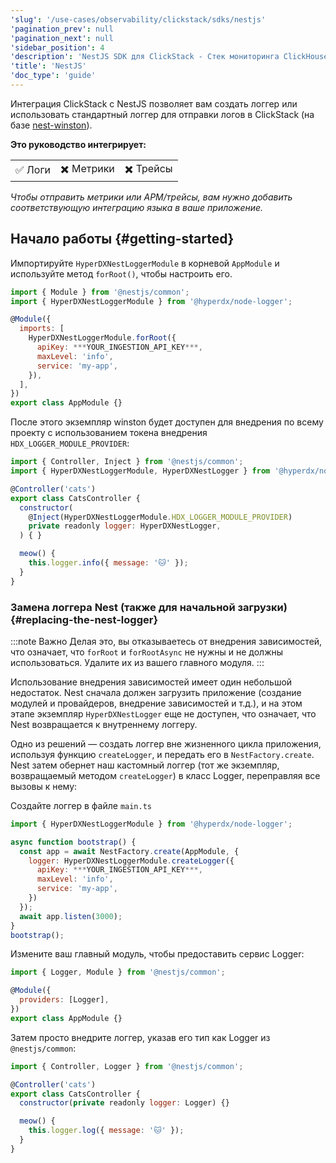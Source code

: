 ```yaml
---
'slug': '/use-cases/observability/clickstack/sdks/nestjs'
'pagination_prev': null
'pagination_next': null
'sidebar_position': 4
'description': 'NestJS SDK для ClickStack - Стек мониторинга ClickHouse'
'title': 'NestJS'
'doc_type': 'guide'
---
```

Интеграция ClickStack с NestJS позволяет вам создать логгер или использовать стандартный логгер для отправки логов в ClickStack (на базе [nest-winston](https://www.npmjs.com/package/nest-winston?activeTab=readme)).

**Это руководство интегрирует:**

<table>
  <tbody>
    <tr>
      <td className="pe-2">✅ Логи</td>
      <td className="pe-2">✖️ Метрики</td>
      <td className="pe-2">✖️ Трейсы</td>
    </tr>
  </tbody>
</table>

_Чтобы отправить метрики или APM/трейсы, вам нужно добавить соответствующую интеграцию языка в ваше приложение._

## Начало работы {#getting-started}

Импортируйте `HyperDXNestLoggerModule` в корневой `AppModule` и используйте метод `forRoot()`, чтобы настроить его.

```javascript
import { Module } from '@nestjs/common';
import { HyperDXNestLoggerModule } from '@hyperdx/node-logger';

@Module({
  imports: [
    HyperDXNestLoggerModule.forRoot({
      apiKey: ***YOUR_INGESTION_API_KEY***,
      maxLevel: 'info',
      service: 'my-app',
    }),
  ],
})
export class AppModule {}
```

После этого экземпляр winston будет доступен для внедрения по всему проекту с использованием токена внедрения `HDX_LOGGER_MODULE_PROVIDER`:

```javascript
import { Controller, Inject } from '@nestjs/common';
import { HyperDXNestLoggerModule, HyperDXNestLogger } from '@hyperdx/node-logger';

@Controller('cats')
export class CatsController {
  constructor(
    @Inject(HyperDXNestLoggerModule.HDX_LOGGER_MODULE_PROVIDER)
    private readonly logger: HyperDXNestLogger,
  ) { }

  meow() {
    this.logger.info({ message: '🐱' });
  }
}
```

### Замена логгера Nest (также для начальной загрузки) {#replacing-the-nest-logger}

:::note Важно
Делая это, вы отказываетесь от внедрения зависимостей, что означает, что `forRoot` и `forRootAsync` не нужны и не должны использоваться. Удалите их из вашего главного модуля.
:::

Использование внедрения зависимостей имеет один небольшой недостаток. Nest сначала должен загрузить приложение (создание модулей и провайдеров, внедрение зависимостей и т.д.), и на этом этапе экземпляр `HyperDXNestLogger` еще не доступен, что означает, что Nest возвращается к внутреннему логгеру.

Одно из решений — создать логгер вне жизненного цикла приложения, используя функцию `createLogger`, и передать его в `NestFactory.create`. Nest затем обернет наш кастомный логгер (тот же экземпляр, возвращаемый методом `createLogger`) в класс Logger, переправляя все вызовы к нему:

Создайте логгер в файле `main.ts`

```javascript
import { HyperDXNestLoggerModule } from '@hyperdx/node-logger';

async function bootstrap() {
  const app = await NestFactory.create(AppModule, {
    logger: HyperDXNestLoggerModule.createLogger({
      apiKey: ***YOUR_INGESTION_API_KEY***,
      maxLevel: 'info',
      service: 'my-app',
    })
  });
  await app.listen(3000);
}
bootstrap();
```

Измените ваш главный модуль, чтобы предоставить сервис Logger:

```javascript
import { Logger, Module } from '@nestjs/common';

@Module({
  providers: [Logger],
})
export class AppModule {}
```

Затем просто внедрите логгер, указав его тип как Logger из `@nestjs/common`:

```javascript
import { Controller, Logger } from '@nestjs/common';

@Controller('cats')
export class CatsController {
  constructor(private readonly logger: Logger) {}

  meow() {
    this.logger.log({ message: '🐱' });
  }
}
```